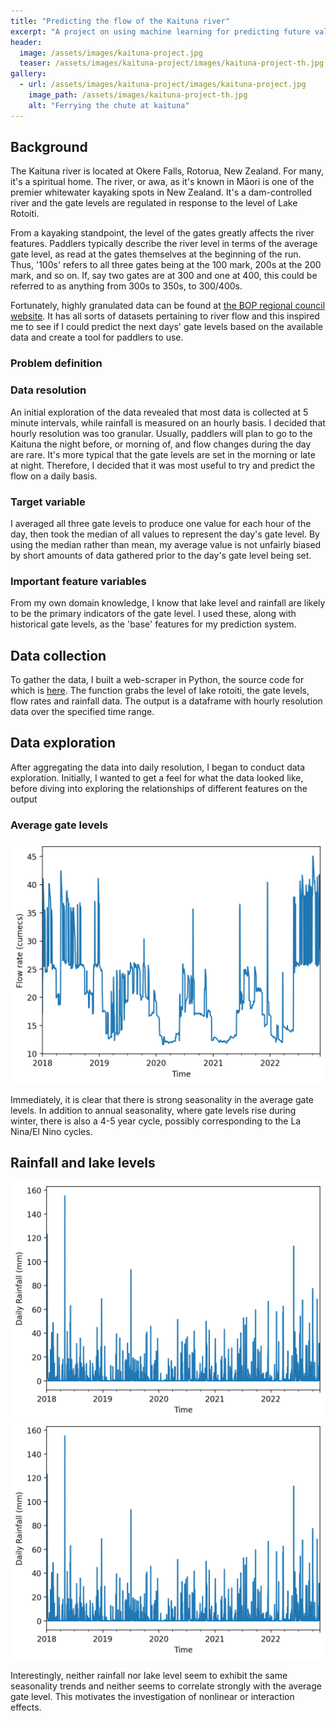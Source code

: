 ```yaml
---
title: "Predicting the flow of the Kaituna river"
excerpt: "A project on using machine learning for predicting future values in a timeseries."
header:
  image: /assets/images/kaituna-project.jpg
  teaser: /assets/images/kaituna-project/images/kaituna-project-th.jpg
gallery:
  - url: /assets/images/kaituna-project/images/kaituna-project.jpg
    image_path: /assets/images/kaituna-project-th.jpg
    alt: "Ferrying the chute at kaituna"
---
```


<!--{% include gallery caption="This is a sample gallery to go along with this case study." %} -->

## Background

The Kaituna river is located at Okere Falls, Rotorua, New Zealand. For many, it's a spiritual home. The river, or awa, as it's known in Māori is one of the premier whitewater kayaking spots in New Zealand. It's a dam-controlled river and the gate levels are regulated in response to the level of Lake Rotoiti.

From a kayaking standpoint, the level of the gates greatly affects the river features. Paddlers typically describe the river level in terms of the average gate level, as read at the gates themselves at the beginning of the run. Thus, '100s' refers to all three gates being at the 100 mark, 200s at the 200 mark, and so on. If, say two gates are at 300 and one at 400, this could be referred to as anything from 300s to 350s, to 300/400s. 

Fortunately, highly granulated data can be found at [the BOP regional council website](https://www.boprc.govt.nz). It has all sorts of datasets pertaining to river flow and this inspired me to see if I could predict the next days' gate levels based on the available data and create a tool for paddlers to use.

### Problem definition

### Data resolution
An initial exploration of the data revealed that most data is collected at 5 minute intervals, while rainfall is measured on an hourly basis. I decided that hourly resolution was too granular. Usually, paddlers will plan to go to the Kaituna the night before, or morning of, and flow changes during the day are rare. It's more typical that the gate levels are set in the morning or late at night. Therefore, I decided that it was most useful to try and predict the flow on a daily basis.

### Target variable
I averaged all three gate levels to produce one value for each hour of the day, then took the median of all values to represent the day's gate level. By using the median rather than mean, my average value is not unfairly biased by short amounts of data gathered prior to the day's gate level being set. 

### Important feature variables
From my own domain knowledge, I know that lake level and rainfall are likely to be the primary indicators of the gate level. I used these, along with historical gate levels, as the 'base' features for my prediction system.

## Data collection
To gather the data, I built a web-scraper in Python, the source code for which is [here](https://github.com/chrisgjarrett/kaituna-model/blob/development/web_scraper/kaituna_web_scraper.py). The function grabs the level of lake rotoiti, the gate levels, flow rates and rainfall data. The output is a dataframe with hourly resolution data over the specified time range.

## Data exploration
After aggregating the data into daily resolution, I began to conduct data exploration. Initially, I wanted to get a feel for what the data looked like, before diving into exploring the relationships of different features on the output

### Average gate levels
![ Average gate levels](/assets/images/kaituna-project/flowrate-against-time.jpg "Average gate levels")

Immediately, it is clear that there is strong seasonality in the average gate levels. In addition to annual seasonality, where gate levels rise during winter, there is also a 4-5 year cycle, possibly corresponding to the La Nina/El Nino cycles.

## Rainfall and lake levels
![ Rainfall against time](/assets/images/kaituna-project/rainfall-against-time.jpg "Rainfall against time") ![ Lake level against time](/assets/images/kaituna-project/rainfall-against-time.jpg "Lake level against time")

Interestingly, neither rainfall nor lake level seem to exhibit the same seasonality trends and neither seems to correlate strongly with the average gate level. This motivates the investigation of nonlinear or interaction effects. 
